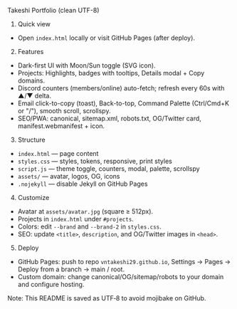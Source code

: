Takeshi Portfolio (clean UTF-8)

1) Quick view
- Open `index.html` locally or visit GitHub Pages (after deploy).

2) Features
- Dark-first UI with Moon/Sun toggle (SVG icon).
- Projects: Highlights, badges with tooltips, Details modal + Copy domains.
- Discord counters (members/online) auto-fetch; refresh every 60s with ▲/▼ delta.
- Email click-to-copy (toast), Back-to-top, Command Palette (Ctrl/Cmd+K or "/"), smooth scroll, scrollspy.
- SEO/PWA: canonical, sitemap.xml, robots.txt, OG/Twitter card, manifest.webmanifest + icon.

3) Structure
- `index.html` — page content
- `styles.css` — styles, tokens, responsive, print styles
- `script.js` — theme toggle, counters, modal, palette, scrollspy
- `assets/` — avatar, logos, OG, icons
- `.nojekyll` — disable Jekyll on GitHub Pages

4) Customize
- Avatar at `assets/avatar.jpg` (square ≥ 512px).
- Projects in `index.html` under `#projects`.
- Colors: edit `--brand` and `--brand-2` in `styles.css`.
- SEO: update `<title>`, `description`, and OG/Twitter images in `<head>`.

5) Deploy
- GitHub Pages: push to repo `vntakeshi29.github.io`, Settings → Pages → Deploy from a branch → main / root.
- Custom domain: change canonical/OG/sitemap/robots to your domain and configure hosting.

Note: This README is saved as UTF‑8 to avoid mojibake on GitHub.

